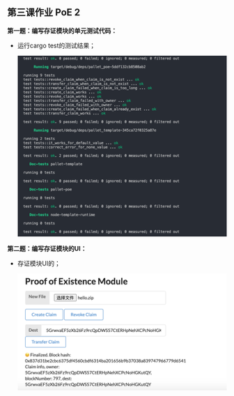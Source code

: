 ## 第三课作业 PoE 2

**第一题：编写存证模块的单元测试代码：**

* 运行cargo test的测试结果；

  ![run_cargo_test](./screenshots/run_cargo_test.png)

**第二题：编写存证模块的UI：**

* 存证模块UI的；

  ![ui_poe](./screenshots/ui_poe.png)

